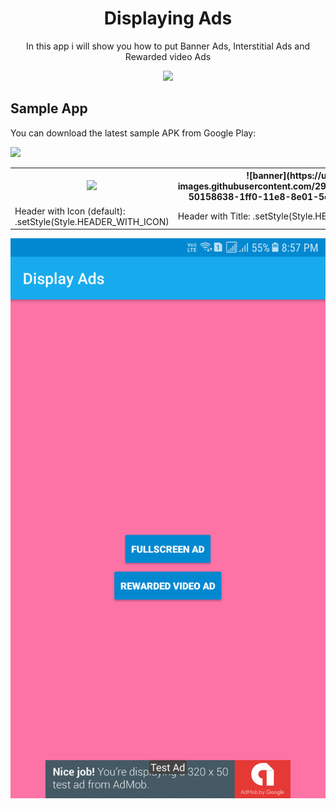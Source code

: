 <h1 align="center">Displaying Ads</h1>
<p align="center">In this app i will show you how to put Banner Ads, Interstitial Ads and Rewarded video Ads</p>

<p align="center">
  <a target="_blank" href="https://android-arsenal.com/api?level=11"><img src="https://img.shields.io/badge/API-11%2B-orange.svg"></a>
</p>

## Sample App
You can download the latest sample APK from Google Play:

<a target="_blank" href="https://play.google.com/store/apps/details?id=com.github.javiersantos.materialstyleddialogs.demo">
    <img src="https://play.google.com/intl/en_us/badges/images/generic/en-play-badge.png" height="50"></a>
    
<table align="center">
    <tr>
        <th>
            <img src="https://raw.githubusercontent.com/javiersantos/MaterialStyledDialogs/master/Screenshots/style-1.png" height="400" />
        </td>
        <th>
            ![banner](https://user-images.githubusercontent.com/29334373/36947341-50158638-1ff0-11e8-8e01-5edea48cc6fd.png)
        </td>
    </tr>
    <tr>
    	<td>Header with Icon (default): .setStyle(Style.HEADER_WITH_ICON)</td>
    	<td>Header with Title: .setStyle(Style.HEADER_WITH_TITLE)</td>
    </tr>
</table>    

![](images/banner.png)
